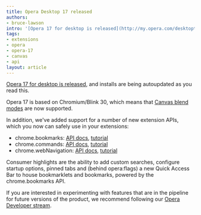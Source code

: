 ```yaml
---
title: Opera Desktop 17 released
authors:
- bruce-lawson
intro: '[Opera 17 for desktop is released](http://my.opera.com/desktopteam/blog/opera-17-final), and installs are being autoupdated as you read this. Opera 17 is based on Chromium/Blink 30, which means that [Canvas blend modes](http://codepen.io/adobe/pen/gbzmE) are now supported.'
tags:
- extensions
- opera
- opera-17
- canvas
- api
layout: article
---
```

<p><a href="http://my.opera.com/desktopteam/blog/opera-17-final">Opera 17 for desktop is released</a>, and installs are being autoupdated as you read this.</p>

<p>Opera 17 is based on Chromium/Blink 30, which means that <a href="http://codepen.io/adobe/pen/gbzmE">Canvas blend modes</a> are now supported.</p>

<p>In addition, we&#39;ve added support for a number of new extension APIs, which you now can safely use in your extensions:</p>

<ul>
<li>chrome.bookmarks: <a href="http://dev.opera.com/extension-docs/bookmarks.html">API docs</a>, <a href="http://dev.opera.com/extension-docs/tut_bookmarks.html">tutorial</a></li>
<li>chrome.commands: <a href="http://dev.opera.com/extension-docs/commands.html">API docs</a>, <a href="http://dev.opera.com/extension-docs/tut_commands.html">tutorial</a></li>
<li>chrome.webNavigation: <a href="http://dev.opera.com/extension-docs/webNavigation.html">API docs</a>, <a href="http://dev.opera.com/extension-docs/tut_webnavigation.html">tutorial</a></li>
</ul>

<p>Consumer highlights are the ability to add custom searches, configure startup options, pinned tabs and (behind opera:flags) a new Quick Access Bar to house bookmarklets and bookmarks, powered by the chrome.bookmarks API.</p>

<p>If you are interested in experimenting with features that are in the pipeline for future versions of the product, we recommend following our <a href="http://www.opera.com/developer">Opera Developer stream</a>.</p>

